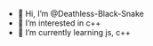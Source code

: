 - 👋 Hi, I’m @Deathless-Black-Snake
- 👀 I’m interested in c++
- 🌱 I’m currently learning js, c++


<!---
Deathless-Black-Snake/Deathless-Black-Snake is a ✨ special ✨ repository because its `README.md` (this file) appears on your GitHub profile.
You can click the Preview link to take a look at your changes.
--->
